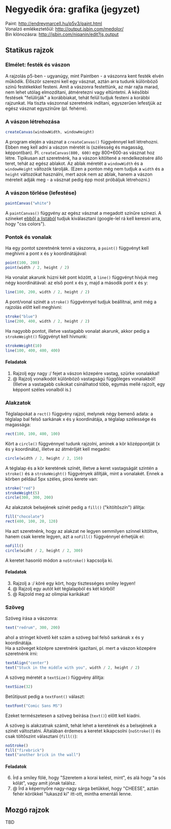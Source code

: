 # Negyedik óra: grafika (jegyzet)

Paint: http://endreymarcell.hu/p5v3/paint.html  
Vonalzó emlékeztetőül: http://output.jsbin.com/medolor/  
Bin klónozásra: http://jsbin.com/niqanin/edit?js,output  

## Statikus rajzok

### Elmélet: festék és vászon

A rajzolás p5-ben - ugyanúgy, mint Paintben - a vászonra kent festék elvén működik. Először szerezni kell egy vásznat, aztán arra tudunk különböző színű festékekkel festeni. Amit a vászonra festettünk, az már rajta marad, nem lehet utólag elmozdítani, átméretezni vagy eltüntetni. A későbbi festések "felülírják" a korábbiakat, tehát felül tudjuk festeni a korábbi rajzunkat. Ha tiszta vászonnal szeretnénk indítani, egyszerűen lefestjük az egész vásznat egyszínűre (pl. fehérre).  

### A vászon létrehozása

```JavaScript
createCanvas(windowWidth, windowHeight)
```

A program elején a vásznat a `createCanvas()` függvénnyel kell létrehozni. Ebben meg kell adni a vászon méretét is (szélesség és magasság, képpontban). Pl. `createCanvas(800, 600)` egy 800*600-as vásznat hoz létre. Tipikusan azt szeretnénk, ha a vászon kitöltené a rendelkezésére álló teret, tehát az egész ablakot. Az ablak méretét a `windowWidth` és a `windowHeight` változók tárolják. (Ezen a ponton még nem tudjuk a `width` és a `height` változókat használni, mert azok nem az ablak, hanem a vászon méreteit adják meg - a vásznat pedig épp most próbáljuk létrehozni.)  

### A vászon törlése (lefestése)

```JavaScript
paintCanvas("white")
```

A `paintCanvas()` függvény az egész vásznat a megadott színűre színezi. A színeket [ebből a listából](https://www.w3schools.com/cssref/css_colors.asp) tudjuk kiválasztani (google-lel rá kell keresni arra, hogy "css colors").

### Pontok és vonalak

Ha egy pontot szeretnénk tenni a vászonra, a `point()` függvényt kell meghívni a pont x és y koordinátájával:  
```JavaScript
point(100, 200)
point(width / 2, height / 2)
```

Ha vonalat akarunk húzni két pont között, a `line()` függvényt hívjuk meg négy koordinátával: az első pont x és y, majd a második pont x és y:  
```JavaScript
line(100, 200, width / 2, height / 2)
```

A pont/vonal színét a `stroke()` függvénnyel tudjuk beállítnai, amit még a rajzolás _előtt_ kell meghívni:  
```JavaScript
stroke("blue")
line(200, 400, width / 2, height / 2)
```

Ha nagyobb pontot, illetve vastagabb vonalat akarunk, akkor pedig a `strokeWeight()` függvényt kell hívnunk:  
```JavaScript
strokeWeight(10)
line(100, 400, 400, 400)
```


#### Feladatok
1. Rajzolj egy nagy :/ fejet a vászon közepére vastag, szürke vonalakkal!  
2. @ Rajzolj vonalkodót különböző vastagságú függőleges vonalakból! (Illetve a vastagabb csíkokat csinálhatod több, egymás mellé rajzolt, egy képpont széles vonalból is.)  

### Alakzatok

Téglalapokat a `rect()` függvény rajzol, melynek négy bemenő adata: a téglalap bal felső sarkának x és y koordinátája, a téglalap szélessége és magassága:  
```JavaScript
rect(100, 100, 400, 100)
```

Kört a `circle()` függvénnyel tudunk rajzolni, aminek a kör középpontját (x és y koordináta), illetve az átmérőjét kell megadni:  
```JavaScript
circle(width / 2, height / 2, 150)
```

A téglalap és a kör keretének színét, illetve a keret vastagságát szintén a `stroke()` és a `strokeWeight()` függvények állítják, mint a vonalakét. Ennek a körben például 5px széles, piros kerete van:  
```JavaScript
stroke("red")
strokeWeight(5)
circle(300, 300, 200)
```

Az alakzatok belsejének színét pedig a `fill()` ("kitöltőszín") állítja:  
```JavaScript
fill("chocolate")
rect(400, 100, 20, 120)
```

Ha azt szeretnénk, hogy az alakzat ne legyen semmilyen színnel kitöltve, hanem csak kerete legyen, azt a `noFill()` függvénnyel érhetjük el:  
```JavaScript
noFill()
circle(widht / 2, height / 2, 300)
```

A keretet hasonló módon a `noStroke()` kapcsolja ki.  

#### Feladatok
3. Rajzolj a :/ köré egy kört, hogy tisztességes smiley legyen!  
4. @ Rajzolj egy autót két téglalapból és két körből!  
5. @ Rajzold meg az olimpiai karikákat!  

### Szöveg

Szöveg írása a vászonra:  
```JavaScript
text("redrum", 300, 200)
```
ahol a stringet követő két szám a szöveg bal felső sarkának x és y koordinátája.  
Ha a szöveget középre szeretnénk igazítani, pl. mert a vászon közepére szeretnénk írni:  
```JavaScript
textAlign("center")
text("Stuck in the middle with you", width / 2, height / 2)
```

A szöveg méretét a `textSize()` függvény állítja:  
```JavaScript
textSize(32)
```

Betűtípust pedig a `textFont()` választ:  
```JavaScript
textFont("Comic Sans MS")
```

Ezeket természetesen a szöveg beírása (`text()`) előtt kell kiadni.  

A szöveg is alakzatnak számít, tehát lehet a keretének és a belsejének a színét változtatni. Általában érdemes a keretet kikapcsolni (`noStroke()`) és csak töltőszínt választani (`fill()`):  
```JavaScript
noStroke()
fill("firebrick")
text("another brick in the wall")
```

#### Feladatok
6. Írd a smiley fölé, hogy "Szeretem a korai kelést, mint", és alá hogy "a sós kólát", vagy amit jónak találsz.  
7. @ Írd a képernyőre nagy-nagy sárga betűkkel, hogy "CHEESE", aztán fehér körökkel "lukaszd ki" itt-ott, mintha ementáli lenne.  

## Mozgó rajzok

TBD

